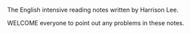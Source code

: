 The English intensive reading notes written by Harrison Lee.

WELCOME everyone to point out any problems in these notes.

